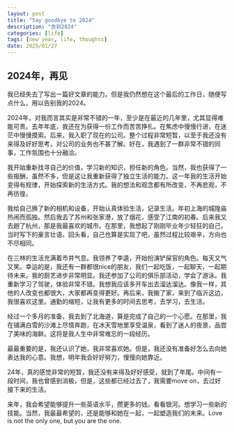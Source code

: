 ```yaml
---
layout: post
title: "Say goodbye to 2024"
description: "告别2024"
categories: [life]
tags: [new year, life, thoughts]
date: 2025/01/27
---
```


## 2024年，再见

我已经失去了写出一篇好文章的能力。但是我仍然想在这个最后的工作日，随便写点什么，用以告别我的2024。

2024年，对我而言其实是非常不错的一年，至少是在最近的几年里，尤其显得难能可贵。去年年底，我还在为获得一份工作而苦苦挣扎。在焦虑中慢慢行进，在迷茫中慢慢摸索。后来，我入职了现在的公司。整个过程非常短暂，以至于我还没有来得及好好思考，对公司的业务也不甚了解。好在，我遇到了一群非常不错的同事，工作氛围也十分融洽。

我开始重新找寻自己的价值，学习新的知识，担任新的角色。当然，我也获得了一些报酬，虽然不多，但是这让我重新获得了独立生活的能力。这一年我的生活开始变得有规律，开始探索新的生活方式。我的想法和观念都有所改变，不再悲观，不再彷徨。

我给自己换了新的相机和设备，开始认真体验生活，记录生活。年初上海的城隍庙热闹而孤独。然后我去了苏州和张家港，放了烟花，感受了江南的初春。后来我又去趟了杭州，那是我最喜欢的城市。在那里，我想起了刚刚毕业年少轻狂的自己，当时写下的豪言壮语。回头看，自己也算是实现了吧，虽然过程比较艰辛，方向也不尽相同。

在三林的生活充满着市井气息。我领养了李逵，开始扮演铲屎官的角色。每天又气又笑。幸运的是，我还有一群都很nice的朋友，我们一起吃饭，一起聊天，一起期待未来。我的厨艺进步非常明显。我还参加了公司的俱乐部活动，学会了游泳。我重新学习了驾驶，体验非常不错。我想我应该多开车出去溜达溜达。像我一样，其他的人改变也都很大，大家都再变得更好。再后来，我搬了家，来到了临沂这边，我很喜欢这里。通勤的缩短，让我有更多的时间去思考，去学习，去生活。

经过一个多月的准备，我去到了北海道，算是完成了自己的一个心愿。在那里，我在铺满白雪的沙滩上尽情奔跑，在冰天雪地里享受温泉，看到了迷人的夜景，品尝了美味的海鲜。这将是我人生中非常难忘的一段经历。

最最重要的是，我还认识了她，我非常喜欢她。但是，我还没有准备好怎么去向她表达我的心意。我想，明年我会好好努力，慢慢向她靠近。

24年，真的感觉非常的短暂，我还没有来得及好好感受，就到了年尾。中间有一段时间，我也曾感到消极，但是，这些都已经过去了，我需要move on，去过好接下来的生活。

来年，我会希望能够提升一些英语水平，攒更多的钱。看看银河。想学习一些新的技能。当然，我最最希望的，还是能够和她在一起，一起塑造我们的未来。Love is not the only one, but you are the one.
